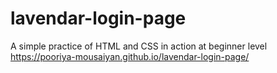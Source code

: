 # lavendar-login-page
 A simple practice of HTML and CSS in action at beginner level
 https://pooriya-mousaiyan.github.io/lavendar-login-page/
